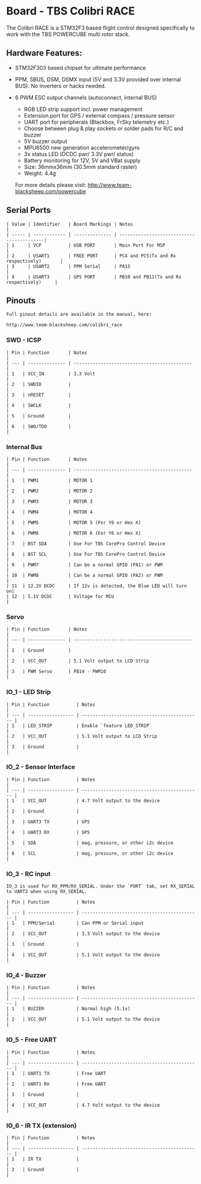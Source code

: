 # Board - TBS Colibri RACE

The Colibri RACE is a STM32F3 based flight control designed specifically to work with the TBS POWERCUBE multi rotor stack.

## Hardware Features:

- STM32F303 based chipset for ultimate performance
- PPM, SBUS, DSM, DSMX input (5V and 3.3V provided over internal BUS). No inverters or hacks needed.
- 6 PWM ESC output channels (autoconnect, internal BUS)

  - RGB LED strip support incl. power management
  - Extension port for GPS / external compass / pressure sensor
  - UART port for peripherals (Blackbox, FrSky telemetry etc.)
  - Choose between plug & play sockets or solder pads for R/C and buzzer
  - 5V buzzer output
  - MPU6500 new generation accelerometer/gyro
  - 3x status LED (DCDC pwr/ 3.3V pwr/ status)
  - Battery monitoring for 12V, 5V and VBat supply
  - Size: 36mmx36mm (30.5mm standard raster)
  - Weight: 4.4g

  For more details please visit:
  http://www.team-blacksheep.com/powercube

## Serial Ports

    | Value | Identifier   | Board Markings | Notes                                     |
    | ----- | ------------ | -------------- | ------------------------------------------|
    | 1     | VCP          | USB PORT       | Main Port For MSP                         |
    | 2     | USART1       | FREE PORT      | PC4 and PC5(Tx and Rx respectively)       |
    | 3     | USART2       | PPM Serial     | PA15                                      |
    | 4     | USART3       | GPS PORT       | PB10 and PB11(Tx and Rx respectively)     |

## Pinouts

    Full pinout details are available in the manual, here:

    http://www.team-blacksheep.com/colibri_race

### SWD - ICSP

    | Pin | Function       | Notes                                        |
    | --- | -------------- | -------------------------------------------- |
    | 1   | VCC_IN         | 3.3 Volt                                     |
    | 2   | SWDIO          |                                              |
    | 3   | nRESET         |                                              |
    | 4   | SWCLK          |                                              |
    | 5   | Ground         |                                              |
    | 6   | SWO/TDO        |                                              |

### Internal Bus

    | Pin | Function       | Notes                                        |
    | --- | -------------- | -------------------------------------------- |
    | 1   | PWM1           | MOTOR 1                                      |
    | 2   | PWM2           | MOTOR 2                                      |
    | 3   | PWM3           | MOTOR 3                                      |
    | 4   | PWM4           | MOTOR 4                                      |
    | 5   | PWM5           | MOTOR 5 (For Y6 or Hex X)                    |
    | 6   | PWM6           | MOTOR 6 (For Y6 or Hex X)                    |
    | 7   | BST SDA        | Use For TBS CorePro Control Device           |
    | 8   | BST SCL        | Use For TBS CorePro Control Device           |
    | 9   | PWM7           | Can be a normal GPIO (PA1) or PWM            |
    | 10  | PWM8           | Can be a normal GPIO (PA2) or PWM            |
    | 11  | 12.2V DCDC     | If 12v is detected, the Blue LED will turn on|
    | 12  | 5.1V DCDC      | Voltage for MCU                              |

### Servo

    | Pin | Function       | Notes                                        |
    | --- | -------------- | -------------------------------------------- |
    | 1   | Ground         |                                              |
    | 2   | VCC_OUT        | 5.1 Volt output to LCD Strip                 |
    | 3   | PWM Servo      | PB14 - PWM10                                 |

### IO_1 - LED Strip

    | Pin | Function          | Notes                                        |
    | --- | ----------------- | -------------------------------------------- |
    | 1   | LED_STRIP         | Enable `feature LED_STRIP`                   |
    | 2   | VCC_OUT           | 5.1 Volt output to LCD Strip                 |
    | 3   | Ground            |                                              |

### IO_2 - Sensor Interface

    | Pin | Function          | Notes                                        |
    | --- | ----------------- | -------------------------------------------- |
    | 1   | VCC_OUT           | 4.7 Volt output to the device                |
    | 2   | Ground            |                                              |
    | 3   | UART3 TX          | GPS                                          |
    | 4   | UART3 RX          | GPS                                          |
    | 5   | SDA               | mag, pressure, or other i2c device           |
    | 6   | SCL               | mag, pressure, or other i2c device           |

### IO_3 - RC input

    IO_3 is used for RX_PPM/RX_SERIAL. Under the `PORT` tab, set RX_SERIAL to UART2 when using RX_SERIAL.

    | Pin | Function          | Notes                                        |
    | --- | ----------------- | -------------------------------------------- |
    | 1   | PPM/Serial        | Can PPM or Serial input                      |
    | 2   | VCC_OUT           | 3.3 Volt output to the device                |
    | 3   | Ground            |                                              |
    | 4   | VCC_OUT           | 5.1 Volt output to the device                |

### IO_4 - Buzzer

    | Pin | Function          | Notes                                        |
    | --- | ----------------- | -------------------------------------------- |
    | 1   | BUZZER            | Normal high (5.1v)                           |
    | 2   | VCC_OUT           | 5.1 Volt output to the device                |

### IO_5 - Free UART

    | Pin | Function          | Notes                                        |
    | --- | ----------------- | -------------------------------------------- |
    | 1   | UART1 TX          | Free UART                                    |
    | 2   | UART1 RX          | Free UART                                    |
    | 3   | Ground            |                                              |
    | 4   | VCC_OUT           | 4.7 Volt output to the device                |

### IO_6 - IR TX (extension)

    | Pin | Function          | Notes                                        |
    | --- | ----------------- | -------------------------------------------- |
    | 1   | IR TX             |                                              |
    | 2   | Ground            |                                              |
